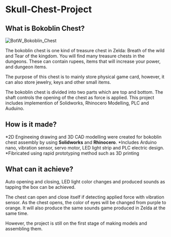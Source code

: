 # Skull-Chest-Project
## What is Bokoblin Chest?
![BotW_Bokoblin_Chest](https://github.com/oho66/Skull-chest/assets/139896485/c3bee7c5-54e0-42ea-8230-3139d6c37c59)

The bokoblin chest is one kind of treasure chest in Zelda: Breath of the wild and Tear of the kingdom. You will find many treasure chests in the dungeons. 
These can contain rupees, items that will increase your power, and dungeon items. 

The purpose of this chest is to mainly store physical game card, however, it can also store jewelry, keys and other small items.

The bokoblin chest is divided into two parts which are top and bottom. The shaft controls the opening of the chest as force is applied. This project includes implemention of 
Solidworks, Rhinocero Modelling, PLC and Auduino. 

## How is it made?
*2D Engineeing drawing and 3D CAD modelling were created for bokoblin chest assembly by using **Solidworks** and **Rhinocero**.
*Includes Arduino nano, vibration sensor, servo motor, LED light strip and PLC electric design.
*Fibricated using rapid prototyping method such as 3D printing

## What can it achieve?
Auto opening and closing, LED light color changes and produced sounds as tapping the box can be achieved. 

The chest can open and close itself if detecting applied force with vibration sensor. As the chest opens, the color of eyes will be changed from purple to orange. It will also 
produce the same sounds game produced in Zelda at the same time.

However, the project is still on the first stage of making models and assembling them. 
